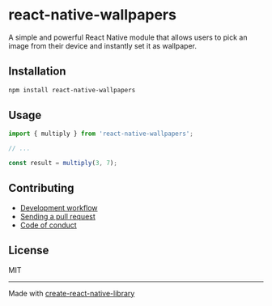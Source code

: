 # react-native-wallpapers

A simple and powerful React Native module that allows users to pick an image from their device and instantly set it as wallpaper.

## Installation


```sh
npm install react-native-wallpapers
```


## Usage


```js
import { multiply } from 'react-native-wallpapers';

// ...

const result = multiply(3, 7);
```


## Contributing

- [Development workflow](CONTRIBUTING.md#development-workflow)
- [Sending a pull request](CONTRIBUTING.md#sending-a-pull-request)
- [Code of conduct](CODE_OF_CONDUCT.md)

## License

MIT

---

Made with [create-react-native-library](https://github.com/callstack/react-native-builder-bob)
